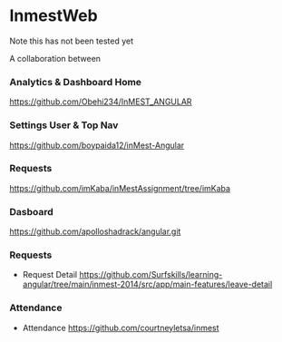 # InmestWeb

Note this has not been tested yet

A collaboration between

### Analytics & Dashboard Home
https://github.com/Obehi234/InMEST_ANGULAR

### Settings User & Top Nav
https://github.com/boypaida12/inMest-Angular

### Requests
https://github.com/imKaba/inMestAssignment/tree/imKaba


### Dasboard 
https://github.com/apolloshadrack/angular.git

### Requests 
- Request Detail
https://github.com/Surfskills/learning-angular/tree/main/inmest-2014/src/app/main-features/leave-detail


### Attendance
- Attendance
https://github.com/courtneyletsa/inmest